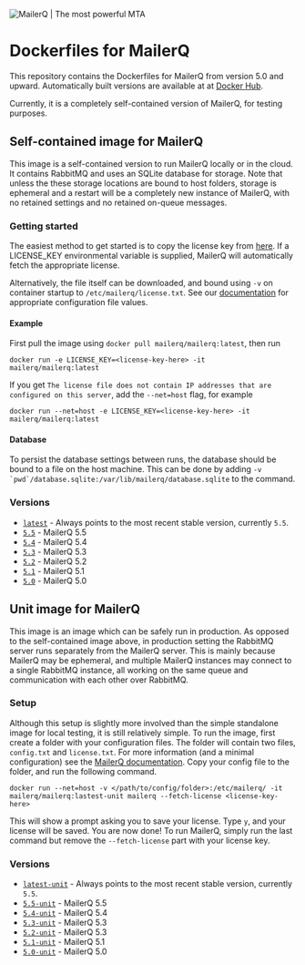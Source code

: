 ![MailerQ | The most powerful MTA](https://media.copernica.com/logos/mailerq-logo.svg "MailerQ | The most powerful MTA")

# Dockerfiles for MailerQ
This repository contains the Dockerfiles for MailerQ from version 5.0 and upward. Automatically built versions are available at at [Docker Hub](https://hub.docker.com/r/mailerq/mailerq/). 

Currently, it is a completely self-contained version of MailerQ, for testing purposes.

## Self-contained image for MailerQ
This image is a self-contained version to run MailerQ locally or in the cloud. It contains RabbitMQ and uses an SQLite database for storage. Note that unless the these storage locations are bound to host folders, storage is ephemeral and a restart will be a completely new instance of MailerQ, with no retained settings and no retained on-queue messages.

### Getting started
The easiest method to get started is to copy the license key from [here](https://www.mailerq.com/product/license/trial). If a LICENSE_KEY environmental variable is supplied, MailerQ will automatically fetch the appropriate license. 

Alternatively, the file itself can be downloaded, and bound using `-v` on container startup to `/etc/mailerq/license.txt`. See our [documentation](https://www.mailerq.com/documentation/5.3/configuration) for appropriate configuration file values. 

#### Example
First pull the image using `docker pull mailerq/mailerq:latest`, then run 
```
docker run -e LICENSE_KEY=<license-key-here> -it mailerq/mailerq:latest
```

If you get `The license file does not contain IP addresses that are configured on this server`, add the `--net=host` flag, for example
```
docker run --net=host -e LICENSE_KEY=<license-key-here> -it mailerq/mailerq:latest
```

#### Database
To persist the database settings between runs, the database should be bound to a file on the host machine. This can be done by adding ```-v `pwd`/database.sqlite:/var/lib/mailerq/database.sqlite``` to the command.

### Versions
- [`latest`](https://github.com/CopernicaMarketingSoftware/mailerq-docker/blob/master/generated/5.5/standalone/Dockerfile) - Always points to the most recent stable version, currently `5.5`.
- [`5.5`](https://github.com/CopernicaMarketingSoftware/mailerq-docker/blob/master/generated/5.5/standalone/Dockerfile) - MailerQ 5.5
- [`5.4`](https://github.com/CopernicaMarketingSoftware/mailerq-docker/blob/master/generated/5.4/standalone/Dockerfile) - MailerQ 5.4
- [`5.3`](https://github.com/CopernicaMarketingSoftware/mailerq-docker/blob/master/generated/5.3/standalone/Dockerfile) - MailerQ 5.3
- [`5.2`](https://github.com/CopernicaMarketingSoftware/mailerq-docker/blob/master/generated/5.2/standalone/Dockerfile) - MailerQ 5.2
- [`5.1`](https://github.com/CopernicaMarketingSoftware/mailerq-docker/blob/master/generated/5.1/standalone/Dockerfile) - MailerQ 5.1
- [`5.0`](https://github.com/CopernicaMarketingSoftware/mailerq-docker/blob/master/generated/5.0/standalone/Dockerfile) - MailerQ 5.0

## Unit image for MailerQ
This image is an image which can be safely run in production. As opposed to the self-contained image above, in production setting the RabbitMQ server runs separately from the MailerQ server. This is mainly because MailerQ may be ephemeral, and multiple MailerQ instances may connect to a single RabbitMQ instance, all working on the same queue and communication with each other over RabbitMQ. 

### Setup 
Although this setup is slightly more involved than the simple standalone image for local testing, it is still relatively simple. To run the image, first create a folder with your configuration files. The folder will contain two files, `config.txt` and `license.txt`. For more information (and a minimal configuration) see the [MailerQ documentation](https://www.mailerq.com/documentation/5.4/configuration). Copy your config file to the folder, and run the following command.

```
docker run --net=host -v </path/to/config/folder>:/etc/mailerq/ -it mailerq/mailerq:lastest-unit mailerq --fetch-license <license-key-here>
```

This will show a prompt asking you to save your license. Type `y`, and your license will be saved. You are now done! To run MailerQ, simply run the last command but remove the `--fetch-license` part with your license key. 

### Versions
- [`latest-unit`](https://github.com/CopernicaMarketingSoftware/mailerq-docker/blob/master/generated/5.5/unit/Dockerfile) - Always points to the most recent stable version, currently `5.5`.
- [`5.5-unit`](https://github.com/CopernicaMarketingSoftware/mailerq-docker/blob/master/generated/5.5/standalone/Dockerfile) - MailerQ 5.5
- [`5.4-unit`](https://github.com/CopernicaMarketingSoftware/mailerq-docker/blob/master/generated/5.4/standalone/Dockerfile) - MailerQ 5.4
- [`5.3-unit`](https://github.com/CopernicaMarketingSoftware/mailerq-docker/blob/master/generated/5.3/unit/Dockerfile) - MailerQ 5.3
- [`5.2-unit`](https://github.com/CopernicaMarketingSoftware/mailerq-docker/blob/master/generated/5.2/unit/Dockerfile) - MailerQ 5.3
- [`5.1-unit`](https://github.com/CopernicaMarketingSoftware/mailerq-docker/blob/master/generated/5.1/unit/Dockerfile) - MailerQ 5.1
- [`5.0-unit`](https://github.com/CopernicaMarketingSoftware/mailerq-docker/blob/master/generated/5.0/unit/Dockerfile) - MailerQ 5.0
